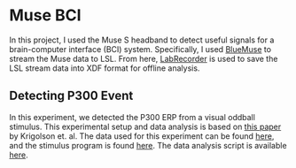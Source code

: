 # Muse BCI

In this project, I used the Muse S headband to detect useful signals for a brain-computer interface (BCI) system. Specifically, I used [BlueMuse](https://github.com/kowalej/BlueMuse) to stream the Muse data to LSL. From here, [LabRecorder](https://github.com/labstreaminglayer/App-LabRecorder) is used to save the LSL stream data into XDF format for offline analysis.

## Detecting P300 Event
In this experiment, we detected the P300 ERP from a visual oddball stimulus. This experimental setup and data analysis is based on [this paper](http://dx.doi.org/10.1007/978-3-319-58628-1_5) by Krigolson et. al. The data used for this experiment can be found [here](Data), and the stimulus program is found [here](oddball_stimulus.py). The data analysis script is available [here](muse-oddball-erp.ipynb).

